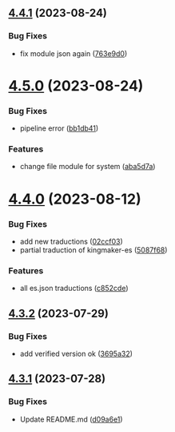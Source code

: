 ## [4.4.1](https://github.com/allnnde/pf2e-esp-translation/compare/v4.5.0...v4.4.1) (2023-08-24)


### Bug Fixes

* fix module json again ([763e9d0](https://github.com/allnnde/pf2e-esp-translation/commit/763e9d0721e417be80d49094836760866e10e27a))



# [4.5.0](https://github.com/allnnde/pf2e-esp-translation/compare/v4.4.0...v4.5.0) (2023-08-24)


### Bug Fixes

* pipeline error ([bb1db41](https://github.com/allnnde/pf2e-esp-translation/commit/bb1db413324621a51501750cc89a7dbd3138718b))


### Features

* change file module for system ([aba5d7a](https://github.com/allnnde/pf2e-esp-translation/commit/aba5d7a3e6ae8d33fc0885377d715c944d8f6158))



# [4.4.0](https://github.com/allnnde/pf2e-esp-translation/compare/v4.3.2...v4.4.0) (2023-08-12)


### Bug Fixes

* add new traductions ([02ccf03](https://github.com/allnnde/pf2e-esp-translation/commit/02ccf0364a9a8a53ab9c58b0c512188397db1ab8))
* partial traduction of kingmaker-es ([5087f68](https://github.com/allnnde/pf2e-esp-translation/commit/5087f68cb1acacb21798d67006e2252ccd30b09e))


### Features

* all es.json traductions ([c852cde](https://github.com/allnnde/pf2e-esp-translation/commit/c852cde1f918672a46ba59969ce7ac29bfcaa2b3))



## [4.3.2](https://github.com/allnnde/pf2e-esp-translation/compare/v4.3.1...v4.3.2) (2023-07-29)


### Bug Fixes

* add verified version ok ([3695a32](https://github.com/allnnde/pf2e-esp-translation/commit/3695a32e017338e43172e1a94c73617b2551f241))



## [4.3.1](https://github.com/allnnde/pf2e-esp-translation/compare/v4.3.0...v4.3.1) (2023-07-28)


### Bug Fixes

* Update README.md ([d09a6e1](https://github.com/allnnde/pf2e-esp-translation/commit/d09a6e1fffe817d131948ed062a929f24f48af62))




